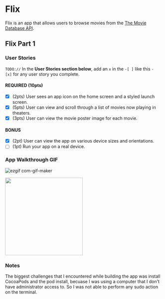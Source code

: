 # Flix

Flix is an app that allows users to browse movies from the [The Movie Database API](http://docs.themoviedb.apiary.io/#).

## Flix Part 1

### User Stories
`TODO://` In the **User Stories section below**, add an `x` in the `-[ ]` like this `- [x]` for any user story you complete.

#### REQUIRED (10pts)
- [X] (2pts) User sees an app icon on the home screen and a styled launch screen.
- [X] (5pts) User can view and scroll through a list of movies now playing in theaters.
- [X] (3pts) User can view the movie poster image for each movie.

#### BONUS
- [X] (2pt) User can view the app on various device sizes and orientations.
- [ ] (1pt) Run your app on a real device.

### App Walkthrough GIF

![ezgif com-gif-maker](https://user-images.githubusercontent.com/107701554/190835265-85901d68-9772-4408-a5e3-7c0976b137e6.gif)


<img src="[https://user-images.githubusercontent.com/107701554/190835265-85901d68-9772-4408-a5e3-7c0976b137e6.gif]" width=250><br>

### Notes
The biggest challenges that I encountered while building the app was install CocoaPods and the pod install, becuase I was using a computer that I don't have administrator access to. So I was not able to perform any sudo action on the terminal. 
